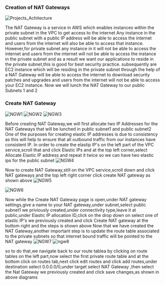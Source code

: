 ### Creation of NAT Gateways
![Projects_Achitecture](https://github.com/AdventureLouis/Host-a-wordpress-website-in-AWS/assets/161846069/91243397-a367-4ae8-accd-7df696ba4e4a)

The NAT Gateway is a service in AWS which  enables instances within the private subnet in the VPC to get access to the internet
Any instance in the public subnet with a public IP address will be able to access the internet and users from the internet will also be able to access that instance.
However,for private subnet any instance in it will not be able to access the internet and users from the internet will not be able to access the instance in the private subnet and as a result we want our applications to reside in the private subnet,this is good for best security practice.
subsequently are EC2 instance which will be residing in the private subnet through the help of a NAT Gateway will be able to access the internet to download security patches and upgrades and users from the internet will not be able to access your EC2 instance.
Now we will lunch the 
NAT Gateway to our public Subnets 1 and 2

### Create NAT Gateway
![NGW1](https://github.com/AdventureLouis/Host-a-wordpress-website-in-AWS/assets/161846069/cd4fb66c-e412-40f1-8cd7-d01bb0733303)
![NGW2](https://github.com/AdventureLouis/Host-a-wordpress-website-in-AWS/assets/161846069/f1c244e0-5133-4b7f-8e24-00b1d209a606)
![NGW3](https://github.com/AdventureLouis/Host-a-wordpress-website-in-AWS/assets/161846069/5902d75d-d577-4d2c-b01d-628dcddf36fb)

Before creating NAT Gateway,we will first allocate two IP Addresses for the NAT Gateways that will be lunched in public subnet1 and public subnet2
One of the purposes for creating elastic IP addresses is due to consistency as this will help to ensure that all outbound traffic from our instances have consistent IP.
In order to create the elastip IP's on the left part of the VPC service,scroll that and click Elastic IPs and at the top left corner,select Allocate Elastic IP address and repeat it twice so we can have two elastic ips for the public subnet
![NGW4](https://github.com/AdventureLouis/Host-a-wordpress-website-in-AWS/assets/161846069/2186e845-3e0b-4ec8-b019-9c82758dec52)

Now to create NAT Gateway,still on the VPC service,scroll down and click NAT gateways and the top left right corner click create NAT gateway
as shown above
![NGW5](https://github.com/AdventureLouis/Host-a-wordpress-website-in-AWS/assets/161846069/24ff6688-5f83-4862-8f98-a214fbc717cb)

![NGW6](https://github.com/AdventureLouis/Host-a-wordpress-website-in-AWS/assets/161846069/7610101d-d604-4e92-8c6e-ea9f7ee068b2)

Now while the Create NAT Gateway page is open,under NAT gateway settings,give a name to your NAT gateway,under subnet,select public subnet1 we priviously created,under connectivity type,leave it at public,under Elastic IP allocation ID,click on the drop down on select one of elastic IP's we previously created and click Create NAT gateway at the buttom right and the steps is shown above
Now that we have created the NAT Gateway,another important step is to update the route table associated to the private subnets so that internet bound traffic will be pointed to the NAT gateway
![NGW7](https://github.com/AdventureLouis/Host-a-wordpress-website-in-AWS/assets/161846069/b0f147ed-b179-4c8e-b04f-d331bd029d10)
![ngw8](https://github.com/AdventureLouis/Host-a-wordpress-website-in-AWS/assets/161846069/18976ed9-d665-4401-82fe-2b7b8b56e119)

so to do that,we navigate back to our route tablea by clicking on route tables on the left part,now select the first private route table and at the bottom click on routes tab,next click edit routes and click add routes,under destination select 0.0.0.0/0,under target select NAT Gateway ,then select the Nat Gateway we previously created and click save changes,as shown in above diagrams
